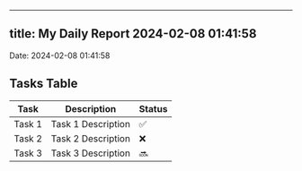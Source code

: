 
---
title: My Daily Report 2024-02-08 01:41:58
---

Date: 2024-02-08 01:41:58

## Tasks Table

| Task | Description | Status |
|------|-------------|--------|
| Task 1 | Task 1 Description | ✅ |
| Task 2 | Task 2 Description | ❌ |
| Task 3 | Task 3 Description | 🔜 |

